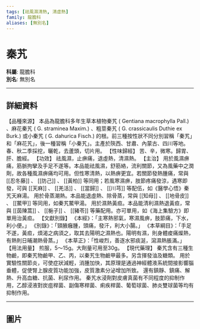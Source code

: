 ```yaml
---
tags: [祛風濕清熱, 清虛熱]
family: 龍膽科
aliases: [無別名]
---
```


# 秦艽

**科屬**: 龍膽科  
**別名**: 無別名  

---

## 詳細資料
【品種來源】
本品為龍膽科多年生草本植物秦艽 (
Gentiana macrophylla
Pall.) 、麻花秦艽 (
G. straminea
Maxim.) 、粗莖秦艽 (
G. crassicaulis
Duthie ex Burk.) 或小秦艽 (
G. dahurica
Fisch.) 的根。前三種按性狀不同分別習稱「秦艽」和「麻花艽」，後一種習稱「小秦艽」。主產於陝西、甘肅、內蒙古、四川等地。春、秋二季採挖，曬乾，去蘆頭，切片用。
【性味歸經】
苦、辛，微寒。歸胃、肝、膽經。
【功效】
祛風濕，止痹痛，退虛熱，清濕熱。
【主治】
用於風濕痹痛，筋脈拘攣及手足不遂等。本品能祛風濕，舒筋絡，流利關節，又為風藥中之潤劑，故各種風濕痹痛均可用。但性寒清熱，以熱痹更宜。若關節發熱腫痛，常與 [[忍冬藤]] 、 [[防己]] 、 [[黃柏]] 等同用；若風寒濕痹，肢節疼痛發涼，遇寒即發，可與 [[天麻]] 、 [[羌活]] 、 [[當歸]] 、 [[川芎]] 等配伍，如《醫學心悟》秦艽天麻湯。
用於骨蒸潮熱。本品能退虛熱、除骨蒸，常與 [[知母]] 、 [[地骨皮]] 、 [[鱉甲]] 等同用，如秦艽鱉甲湯。
用於濕熱黃疸。本品能清利濕熱退黃疸，常與 [[茵陳蒿]] 、 [[梔子]] 、 [[豬苓]] 等藥配用。亦可單用，如《海上集驗方》即單用治黃疸。
【文獻別錄】
《本經》：「主寒熱邪氣，寒濕風痹，肢節痛，下水，利小便。」
《別錄》：「頸腋癰腫，頭痛，發汗，利大小腸。」
《本草綱目》：「手足不遂，黃疸，煩渴之病須之，取其去陽明之濕熱也。陽明有濕，則身體痠痛燦熱，有熱則日晡潮熱骨蒸。」
《本草正》：「性峻烈，善逐水邪痰涎，瀉濕熱脹滿。」
【用法用量】
煎服，5～15g。大劑量可用至30g。
【現代藥理】
秦艽含有三種生物鹼，即秦艽物鹼甲、乙、丙，以秦艽生物鹼甲最多。另含揮發油及糖類。
用於實驗性關節炎，可使症狀減輕，消腫加快，其原理是通過神經體液系統間接影響腦垂體，促使腎上腺皮質功能加強，皮質激素分泌增加所致。
還有鎮靜、鎮痛、解熱、升高血糖、抗菌、利尿作用。
秦艽水浸劑對皮膚真菌有不同程度的抑制作用，乙醇浸液對炭疽桿菌、副傷寒桿菌、痢疾桿菌、葡萄球菌、肺炎雙球菌等均有抑制作用。

---

## 圖片
